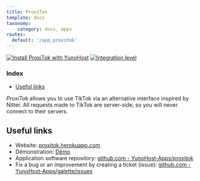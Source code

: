 ```yaml
---
title: ProxiTok
template: docs
taxonomy:
    category: docs, apps
routes:
  default: '/app_proxitok'
---
```


[![Install ProxiTok with YunoHost](https://install-app.yunohost.org/install-with-yunohost.svg)](https://install-app.yunohost.org/?app=proxitok) [![Integration level](https://dash.yunohost.org/integration/proxitok.svg)](https://dash.yunohost.org/appci/app/proxitok)

### Index

- [Useful links](#useful-links)

*ProxiTok* allows you to use TikTok via an alternative interface inspired by Nitter. All requests made to TikTok are server-side, so you will never connect to their servers.

## Useful links

+ Website: [proxitok.herokuapp.com](https://proxitok.herokuapp.com/)
+ Démonstration: [Démo](https://proxitok.herokuapp.com/)
+ Application software repository: [github.com - YunoHost-Apps/proxitok](https://github.com/YunoHost-Apps/proxitok_ynh)
+ Fix a bug or an improvement by creating a ticket (issue): [github.com - YunoHost-Apps/galette/issues](https://github.com/YunoHost-Apps/proxitok_ynh/issues)
